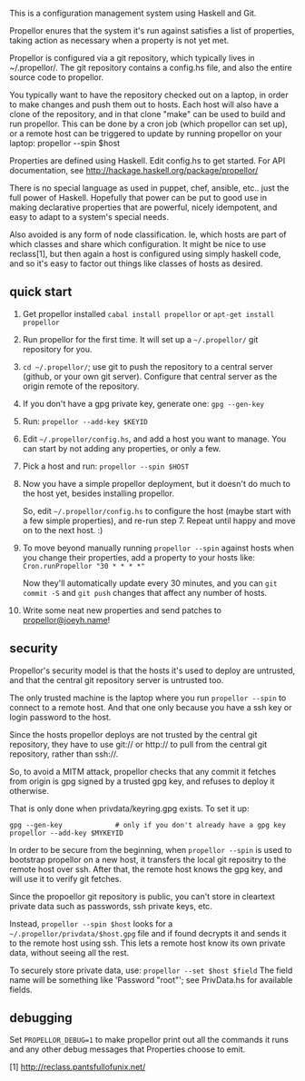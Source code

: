This is a configuration management system using Haskell and Git.

Propellor enures that the system it's run against satisfies a list of
properties, taking action as necessary when a property is not yet met.

Propellor is configured via a git repository, which typically lives
in ~/.propellor/. The git repository contains a config.hs file,
and also the entire source code to propellor.

You typically want to have the repository checked out on a laptop, in order
to make changes and push them out to hosts. Each host will also have a
clone of the repository, and in that clone "make" can be used to build and
run propellor. This can be done by a cron job (which propellor can set up),
or a remote host can be triggered to update by running propellor on your
laptop: propellor --spin $host

Properties are defined using Haskell. Edit config.hs to get started.
For API documentation, see <http://hackage.haskell.org/package/propellor/>

There is no special language as used in puppet, chef, ansible, etc.. just
the full power of Haskell. Hopefully that power can be put to good use in
making declarative properties that are powerful, nicely idempotent, and
easy to adapt to a system's special needs.

Also avoided is any form of node classification. Ie, which hosts are part
of which classes and share which configuration. It might be nice to use
reclass[1], but then again a host is configured using simply haskell code,
and so it's easy to factor out things like classes of hosts as desired.

## quick start

1. Get propellor installed
     `cabal install propellor`
          or
     `apt-get install propellor`
2. Run propellor for the first time. It will set up a `~/.propellor/` git
   repository for you.
3. `cd ~/.propellor/`; use git to push the repository to a central
   server (github, or your own git server). Configure that central
   server as the origin remote of the repository.
4. If you don't have a gpg private key, generate one: `gpg --gen-key`
5. Run: `propellor --add-key $KEYID`
6. Edit `~/.propellor/config.hs`, and add a host you want to manage.
   You can start by not adding any properties, or only a few.
7. Pick a host and run: `propellor --spin $HOST`
8. Now you have a simple propellor deployment, but it doesn't do
   much to the host yet, besides installing propellor.

   So, edit `~/.propellor/config.hs` to configure the host (maybe
   start with a few simple properties), and re-run step 7.
   Repeat until happy and move on to the next host. :)
9. To move beyond manually running `propellor --spin` against hosts
   when you change their properties, add a property to your hosts
   like: `Cron.runPropellor "30 * * * *"`
   
   Now they'll automatically update every 30 minutes, and you can
   `git commit -S` and `git push` changes that affect any number of
   hosts.
10. Write some neat new properties and send patches to <propellor@joeyh.name>!

## security

Propellor's security model is that the hosts it's used to deploy are
untrusted, and that the central git repository server is untrusted too.

The only trusted machine is the laptop where you run `propellor --spin`
to connect to a remote host. And that one only because you have a ssh key
or login password to the host.

Since the hosts propellor deploys are not trusted by the central git
repository, they have to use git:// or http:// to pull from the central
git repository, rather than ssh://. 

So, to avoid a MITM attack, propellor checks that any commit it fetches
from origin is gpg signed by a trusted gpg key, and refuses to deploy it
otherwise.

That is only done when privdata/keyring.gpg exists. To set it up:

	gpg --gen-key             # only if you don't already have a gpg key
	propellor --add-key $MYKEYID

In order to be secure from the beginning, when `propellor --spin` is used
to bootstrap propellor on a new host, it transfers the local git repositry
to the remote host over ssh. After that, the remote host knows the
gpg key, and will use it to verify git fetches.

Since the propoellor git repository is public, you can't store
in cleartext private data such as passwords, ssh private keys, etc.

Instead, `propellor --spin $host` looks for a
`~/.propellor/privdata/$host.gpg` file and if found decrypts it and sends
it to the remote host using ssh. This lets a remote host know its own
private data, without seeing all the rest.

To securely store private data, use: `propellor --set $host $field`
The field name will be something like 'Password "root"'; see PrivData.hs
for available fields.

## debugging

Set `PROPELLOR_DEBUG=1` to make propellor print out all the commands it runs
and any other debug messages that Properties choose to emit.

[1] http://reclass.pantsfullofunix.net/
